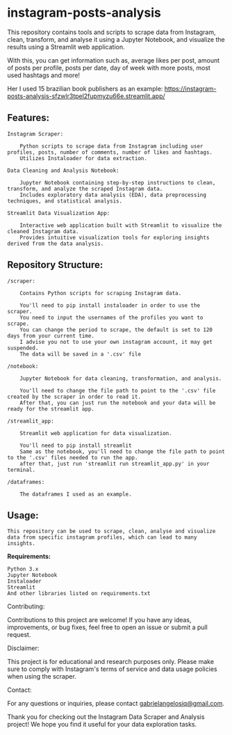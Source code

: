 # instagram-posts-analysis

This repository contains tools and scripts to scrape data from Instagram, clean, transform, and analyse it using a Jupyter Notebook, and visualize the results using a Streamlit web application.

With this, you can get information such as, average likes per post, amount of posts per profile, posts per date, day of week with more posts, most used hashtags and more! 

Her I used 15 brazilian book publishers as an example: https://instagram-posts-analysis-sfzwlr3tpel2fupmyzu66e.streamlit.app/

## Features:

    Instagram Scraper:
        
        Python scripts to scrape data from Instagram including user profiles, posts, number of comments, number of likes and hashtags.
        Utilizes Instaloader for data extraction.

    Data Cleaning and Analysis Notebook:
        
        Jupyter Notebook containing step-by-step instructions to clean, transform, and analyze the scraped Instagram data.
        Includes exploratory data analysis (EDA), data preprocessing techniques, and statistical analysis.

    Streamlit Data Visualization App:
        
        Interactive web application built with Streamlit to visualize the cleaned Instagram data.
        Provides intuitive visualization tools for exploring insights derived from the data analysis.

## Repository Structure:

    /scraper:
        
        Contains Python scripts for scraping Instagram data.
        
        You'll need to pip install instaloader in order to use the scraper. 
        You need to input the usernames of the profiles you want to scrape.
        You can change the period to scrape, the default is set to 120 days from your current time.
        I advise you not to use your own instagram account, it may get suspended.
        The data will be saved in a '.csv' file

    /notebook:
        
        Jupyter Notebook for data cleaning, transformation, and analysis.
        
        You'll need to change the file path to point to the '.csv' file created by the scraper in order to read it.
        After that, you can just run the notebook and your data will be ready for the streamlit app.

    /streamlit_app:
        
        Streamlit web application for data visualization.
        
        You'll need to pip install streamlit
        Same as the notebook, you'll need to change the file path to point to the '.csv' files needed to run the app.
        after that, just run 'streamlit run streamlit_app.py' in your terminal.

    /dataframes:
        
        The dataframes I used as an example.
  

## Usage:

    This repository can be used to scrape, clean, analyse and visualize data from specific instagram profiles, which can lead to many insights.

**Requirements:**

    Python 3.x
    Jupyter Notebook
    Instaloader
    Streamlit
    And other libraries listed on requirements.txt
    
    
Contributing:

Contributions to this project are welcome! If you have any ideas, improvements, or bug fixes, feel free to open an issue or submit a pull request.

Disclaimer:

This project is for educational and research purposes only. Please make sure to comply with Instagram's terms of service and data usage policies when using the scraper.

Contact:

For any questions or inquiries, please contact gabrielangelosiq@gmail.com.

Thank you for checking out the Instagram Data Scraper and Analysis project! We hope you find it useful for your data exploration tasks.




